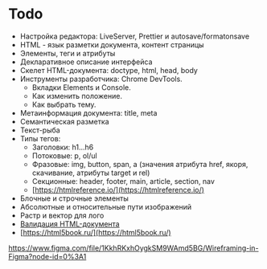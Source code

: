 # Todo

- Настройка редактора: LiveServer, Prettier и autosave/formatonsave
- HTML - язык разметки документа, контент страницы
- Элементы, теги и атрибуты
- Декларативное описание интерфейса
- Cкелет HTML-документа: doctype, html, head, body
- Инструменты разработчика: Chrome DevTools.
  - Вкладки Elements и Console.
  - Как изменить положение.
  - Как выбрать тему.
- Метаинформация документа: title, meta
- Семантическая разметка
- Текст-рыба
- Типы тегов:
  - Заголовки: h1...h6
  - Потоковые: p, ol/ul
  - Фразовые: img, button, span, a (значения атрибута href, якоря, скачивание,
    атрибуты target и rel)
  - Секционные: header, footer, main, article, section, nav
  - [https://htmlreference.io/](https://htmlreference.io/)
- Блочные и строчные элементы
- Абсолютные и относительные пути изображений
- Растр и вектор для лого
- [Валидация HTML-документа](https://validator.w3.org/)
- [https://html5book.ru/](https://html5book.ru/)

https://www.figma.com/file/1KkhRKxhOygkSM9WAmd5BG/Wireframing-in-Figma?node-id=0%3A1
